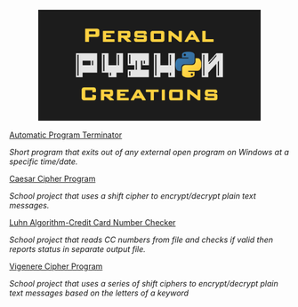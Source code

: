 <p align="center">
  <img width="400" src="personal_python_logo.png" alt="Personal Python Creations">
</p>

[Automatic Program Terminator](https://github.com/alina-burlacu/Personal-Python-Creations/blob/main/auto_exit_program.py)

*Short program that exits out of any external open program on Windows at a specific time/date.*


[Caesar Cipher Program](https://github.com/alina-burlacu/Personal-Python-Creations/blob/main/caesar_cipher.py)

*School project that uses a shift cipher to encrypt/decrypt plain text messages.*


[Luhn Algorithm-Credit Card Number Checker](https://github.com/alina-burlacu/Personal-Python-Creations/blob/main/luhn_algorithm.py)

*School project that reads CC numbers from file and checks if valid then reports status in separate output file.*


[Vigenere Cipher Program](https://github.com/alina-burlacu/Personal-Python-Creations/blob/main/vigenere_cipher.py)

*School project that uses a series of shift ciphers to encrypt/decrypt plain text messages based on the letters of a keyword*

